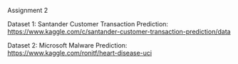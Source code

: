 Assignment 2

Dataset 1: Santander Customer Transaction Prediction: https://www.kaggle.com/c/santander-customer-transaction-prediction/data

Dataset 2: Microsoft Malware Prediction: https://www.kaggle.com/ronitf/heart-disease-uci
